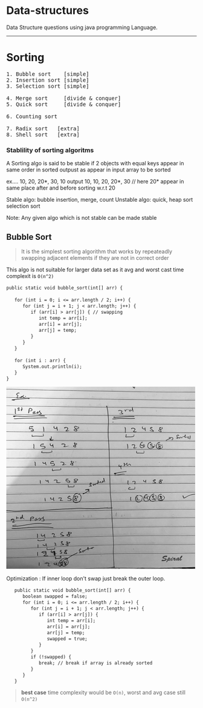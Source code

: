 # Data-structures

Data Structure questions using java programming Language.

---

# Sorting

<pre>
1. Bubble sort    [simple]
2. Insertion sort [simple]
3. Selection sort [simple]

4. Merge sort     [divide & conquer]
5. Quick sort     [divide & conquer]

6. Counting sort

7. Radix sort   [extra]
8. Shell sort   [extra]
</pre>

### Stablility of sorting algoritms

A Sorting algo is said to be stable if 2 objects with equal keys appear in same order in sorted outpust as appear in input array to be sorted

ex.... 10, 20, 20*, 30, 10
output 10, 10, 20, 20*, 30 // here 20* appear in same place after and before sorting w.r.t 20

Stable algo: bubble insertion, merge, count
Unstable algo: quick, heap sort selection sort

Note: Any given algo which is not stable can be made stable

## Bubble Sort

> It is the simplest sorting algorithm that works by repeateadly swapping adjacent elements if they are not in correct order

This algo is not suitable for larger data set as it avg and worst cast time complexit is `O(n^2)`

```
public static void bubble_sort(int[] arr) {

   for (int i = 0; i <= arr.length / 2; i++) {
      for (int j = i + 1; j < arr.length; j++) {
         if (arr[i] > arr[j]) { // swapping
            int temp = arr[i];
            arr[i] = arr[j];
            arr[j] = temp;
         }
      }
   }

   for (int i : arr) {
      System.out.println(i);
   }
}
```

<img src="./images/bubble.jpg" width="500"/>

Optimization
: If inner loop don't swap just break the outer loop.

```
   public static void bubble_sort(int[] arr) {
      boolean swapped = false;
      for (int i = 0; i <= arr.length / 2; i++) {
         for (int j = i + 1; j < arr.length; j++) {
            if (arr[i] > arr[j]) {
               int temp = arr[i];
               arr[i] = arr[j];
               arr[j] = temp;
               swapped = true;
            }
         }
         if (!swapped) {
            break; // break if array is already sorted
         }
      }
   }
```

> **best case** time complexity would be `O(n)`, worst and avg case still `O(n^2)`
